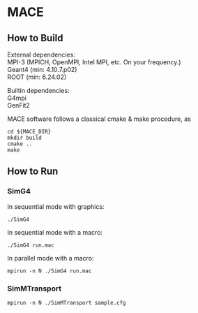 # MACE

## How to Build

External dependencies:  
    MPI-3   (MPICH, OpenMPI, Intel MPI, etc. On your frequency.)  
    Geant4  (min: 4.10.7.p02)  
    ROOT    (min: 6.24.02)  
  
Builtin dependencies:  
    G4mpi  
    GenFit2  

MACE software follows a classical cmake & make procedure, as
```shell
cd ${MACE_DIR}
mkdir build
cmake ..
make
```

## How to Run

### SimG4
In sequential mode with graphics:
```shell
./SimG4
```
In sequential mode with a macro:
```shell
./SimG4 run.mac
```
In parallel mode with a macro:
```shell
mpirun -n N ./SimG4 run.mac
```

### SimMTransport
```shell
mpirun -n N ./SimMTransport sample.cfg
```
